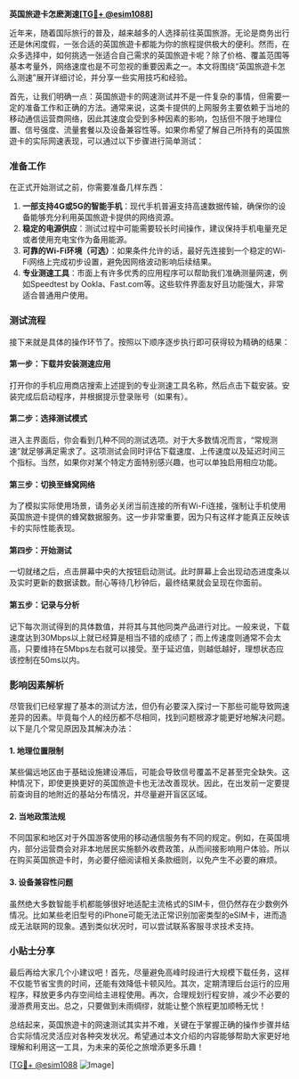 **英国旅遊卡怎麽測速[[TG💪+ @esim1088](https://t.me/s/esim1088)]**

近年来，随着国际旅行的普及，越来越多的人选择前往英国旅游。无论是商务出行还是休闲度假，一张合适的英国旅遊卡都能为你的旅程提供极大的便利。然而，在众多选择中，如何挑选一张适合自己需求的英国旅遊卡呢？除了价格、覆盖范围等基本考量外，网络速度也是不可忽视的重要因素之一。本文将围绕“英国旅遊卡怎么测速”展开详细讨论，并分享一些实用技巧和经验。

首先，让我们明确一点：英国旅遊卡的网速测试并不是一件复杂的事情，但需要一定的准备工作和正确的方法。通常来说，这类卡提供的上网服务主要依赖于当地的移动通信运营商网络，因此其速度会受到多种因素的影响，包括但不限于地理位置、信号强度、流量套餐以及设备兼容性等。如果你希望了解自己所持有的英国旅遊卡的实际网速表现，可以通过以下步骤进行简单测试：

### 准备工作

在正式开始测试之前，你需要准备几样东西：
1. **一部支持4G或5G的智能手机**：现代手机普遍支持高速数据传输，确保你的设备能够充分利用英国旅遊卡提供的网络资源。
2. **稳定的电源供应**：测试过程中可能需要较长时间操作，建议保持手机电量充足或者使用充电宝作为备用能源。
3. **可靠的Wi-Fi环境（可选）**：如果条件允许的话，最好先连接到一个稳定的Wi-Fi网络上完成初步设置，避免因网络波动影响后续结果。
4. **专业测速工具**：市面上有许多优秀的应用程序可以帮助我们准确测量网速，例如Speedtest by Ookla、Fast.com等。这些软件界面友好且功能强大，非常适合普通用户使用。

### 测试流程

接下来就是具体的操作环节了。按照以下顺序逐步执行即可获得较为精确的结果：

#### 第一步：下载并安装测速应用
打开你的手机应用商店搜索上述提到的专业测速工具名称，然后点击下载安装。安装完成后启动程序，并根据提示登录账号（如果有）。

#### 第二步：选择测试模式
进入主界面后，你会看到几种不同的测试选项。对于大多数情况而言，“常规测速”就足够满足需求了。这项测试会同时评估下载速度、上传速度以及延迟时间三个指标。当然，如果你对某个特定方面特别感兴趣，也可以单独启用相应功能。

#### 第三步：切换至蜂窝网络
为了模拟实际使用场景，请务必关闭当前连接的所有Wi-Fi连接，强制让手机使用英国旅遊卡提供的蜂窝数据服务。这一步非常重要，因为只有这样才能真正反映该卡的实际性能表现。

#### 第四步：开始测试
一切就绪之后，点击屏幕中央的大按钮启动测试。此时屏幕上会出现动态进度条以及实时更新的数据读数。耐心等待几秒钟后，最终结果就会呈现在你面前。

#### 第五步：记录与分析
记下每次测试得到的具体数值，并将其与其他同类产品进行对比。一般来说，下载速度达到30Mbps以上就已经算是相当不错的成绩了；而上传速度则通常不会太高，只要维持在5Mbps左右就可以接受。至于延迟值，则越低越好，理想状态应该控制在50ms以内。

### 影响因素解析

尽管我们已经掌握了基本的测试方法，但仍有必要深入探讨一下那些可能导致网速差异的因素。毕竟每个人的经历都不尽相同，找到问题根源才能更好地解决问题。以下是几个常见原因及其解决办法：

#### 1. 地理位置限制
某些偏远地区由于基础设施建设滞后，可能会导致信号覆盖不足甚至完全缺失。这种情况下，即使更换更好的英国旅遊卡也无法改善现状。因此，在出发前一定要提前查询目的地附近的基站分布情况，并尽量避开盲区区域。

#### 2. 当地政策法规
不同国家和地区对于外国游客使用的移动通信服务有不同的规定。例如，在英国境内，部分运营商会对非本地居民实施额外收费政策，从而间接影响用户体验。所以在购买英国旅遊卡时，务必要仔细阅读相关条款细则，以免产生不必要的麻烦。

#### 3. 设备兼容性问题
虽然绝大多数智能手机都能够很好地适配主流格式的SIM卡，但仍然存在少数例外情况。比如某些老旧型号的iPhone可能无法正常识别加密类型的eSIM卡，进而造成无法联网的现象。遇到类似状况时，可以尝试联系客服寻求技术支持。

### 小贴士分享

最后再给大家几个小建议吧！首先，尽量避免高峰时段进行大规模下载任务，这样不仅能节省宝贵的时间，还能有效降低卡顿风险。其次，定期清理后台运行的应用程序，释放更多内存空间给主进程使用。再次，合理规划行程安排，减少不必要的漫游费用支出。总之，只要做到未雨绸缪，就能让整个旅程更加顺畅无忧！

总结起来，英国旅遊卡的网速测试其实并不难，关键在于掌握正确的操作步骤并结合实际情况灵活应对各种突发状况。希望通过本文介绍的内容能够帮助大家更好地理解和利用这一工具，为未来的英伦之旅增添更多乐趣！

[[TG💪+ @esim1088](https://t.me/s/esim1088) ![Image](https://i.postimg.cc/4NQfJmqS/Snipaste-2025-05-13-00-14-12.png)]